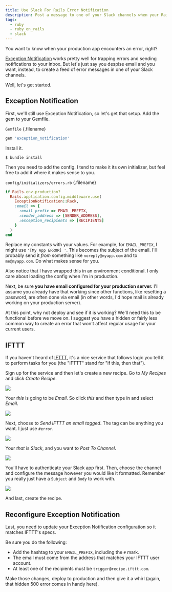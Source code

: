 ```yaml
---
title: Use Slack For Rails Error Notification
description: Post a message to one of your Slack channels when your Rails app encounters a 500 error.
tags:
  - ruby
  - ruby_on_rails
  - slack
---
```


You want to know when your production app encounters an error, right?

[Exception Notification](https://github.com/smartinez87/exception_notification) works pretty well for trapping errors and sending notifications to your inbox. But let's just say you despise email and you want, instead, to create a feed of error messages in one of your Slack channels.

Well, let's get started.

## Exception Notification

First, we'll still use Exception Notification, so let's get that setup. Add the gem to your Gemfile.

`Gemfile` {.filename}

```ruby
gem 'exception_notification'
```

Install it.

    $ bundle install

Then you need to add the config. I tend to make it its own initializer, but feel free to add it where it makes sense to you.

`config/initializers/errors.rb` {.filename}

```ruby
if Rails.env.production?
  Rails.application.config.middleware.use(
    ExceptionNotification::Rack,
    :email => {
      :email_prefix => EMAIL_PREFIX,
      :sender_address => [SENDER_ADDRESS],
      :exception_recipients => [RECIPIENTS]
    }
  )
end
```

Replace my constants with your values. For example, for `EMAIL_PREFIX`, I might use `'[My App ERROR] '`. This becomes the subject of the email. I'll probably send it _from_ something like `noreply@myapp.com` and to `me@myapp.com`. Do what makes sense for you.

Also notice that I have wrapped this in an environment conditional. I only care about loading the config when I'm in production.

Next, be sure **you have email configured for your production server.** I'll assume you already have that working since other functions, like resetting a password, are often done via email (in other words, I'd hope mail is already working on your production server).

At this point, why not deploy and see if it is working? We'll need this to be functional before we move on. I suggest you have a hidden or fairly less common way to create an error that won't affect regular usage for your current users.

## IFTTT

If you haven't heard of [IFTTT](https://ifttt.com/wtf), it's a nice service that follows logic you tell it to perform tasks for you (the "IFTTT" stand for "if this, then that").

Sign up for the service and then let's create a new recipe. Go to _My Recipes_ and click _Create Recipe_.

![](/images/151222/ifttt-recipe-01.png)

Your _this_ is going to be _Email_. So click _this_ and then type in and select _Email_.

![](/images/151222/ifttt-recipe-02.png)

Next, choose to _Send IFTTT an email tagged_. The tag can be anything you want. I just use `#error`.

![](/images/151222/ifttt-recipe-03.png)

Your _that_ is _Slack_, and you want to _Post To Channel_.

![](/images/151222/ifttt-recipe-04.png)

You'll have to authenticate your Slack app first. Then, choose the channel and configure the message however you would like it formatted. Remember you really just have a `Subject` and `Body` to work with.

![](/images/151222/ifttt-recipe-05.png)

And last, create the recipe.

## Reconfigure Exception Notification

Last, you need to update your Exception Notification configuration so it matches IFTTT's specs.

Be sure you do the following:

- Add the hashtag to your `EMAIL_PREFIX`, including the `#` mark.
- The email must come from the address that matches your IFTTT user account.
- At least one of the recipients must be `trigger@recipe.ifttt.com`.

Make those changes, deploy to production and then give it a whirl (again, that hidden 500 error comes in handy here).
